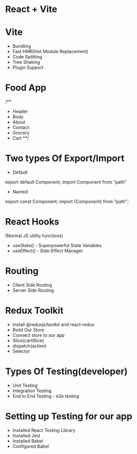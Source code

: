 # React + Vite

# Vite
- Bundling
- Fast HMR(Hot Module Replacement)
- Code Splitting
- Tree Shaking
- Plugin Support

# Food App
/**
- Header
- Body 
- About 
- Contact
- Grocery
- Cart
**/

# Two types Of Export/Import

- Default

export default Component;
import Component from "path"

- Named

export const Component;
import {Component} from "path";

# React Hooks

(Normal JS utility functions)

- useState() - Superpowerful State Variables
- useEffect() - Side-Effect Manager

# Routing  
- Client Side Routing
- Server Side Routing

# Redux Toolkit
- Install @reduxjs/toolkit and react-redux
- Build Our Store 
- Connect store to our app
- Slice(cartSlice)
- dispatch(action)
- Selector

# Types Of Testing(developer)
- Unit Testing
- Integration Testing
- End to End Testing - e2e testing

# Setting up Testing for our app
- Installed React Testing Library
- Installed Jest
- Installed Babel
- Configured Babel